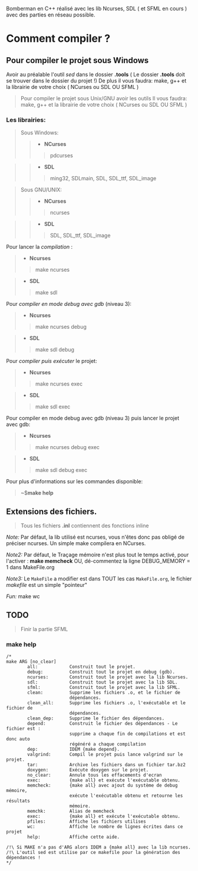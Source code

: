 Bomberman en C++ réalisé avec les lib Ncurses, SDL ( et SFML en cours ) avec des parties en réseau possible.

# Comment compiler ? #
## Pour compiler le projet sous Windows ##
Avoir au préalable l'outil _sed_ dans le dossier **.tools** ( Le dossier **.tools** doit se trouver dans le dossier du projet !)
De plus il vous faudra:  make, g++ et la librairie de votre choix ( NCurses ou SDL OU SFML )
> Pour compiler le projet sous Unix/GNU avoir les outils
Il vous faudra: make, g++ et la librairie de votre choix ( NCurses ou SDL OU SFML )

### Les librairies: ###
> Sous Windows:
> > - **NCurses**
> > > pdcurses

> > - **SDL**
> > > ming32, SDLmain, SDL, SDL\_ttf, SDL\_image

> Sous GNU/UNIX:
> > - **NCurses**
> > > ncurses

> > - **SDL**
> > > SDL, SDL\_ttf, SDL\_image


Pour lancer la _compilation_ :

> - **Ncurses**
> > make ncurses

> - **SDL**
> > make sdl


Pour _compiler en mode debug avec gdb_ (niveau 3):

> - **Ncurses**
> > make ncurses debug

> - **SDL**
> > make sdl debug


Pour _compiler puis exécuter_ le projet:

> - **Ncurses**
> > make ncurses exec

> - **SDL**
> > make sdl exec


Pour compiler en mode debug avec gdb (niveau 3) puis lancer le projet avec gdb:

> - **Ncurses**
> > make ncurses debug exec

> - **SDL**
> > make sdl debug exec


Pour plus d'informations sur les commandes disponible:

> ~$**make help**



## Extensions des fichiers. ##
> Tous les fichiers **.inl** contiennent des fonctions inline


_Note:_ Par défaut, la lib utilisé est ncurses, vous n'êtes donc pas obligé de préciser ncurses. Un simple make compilera en NCurses.

_Note2:_ Par défaut, le Traçage mémoire n'est plus tout le temps activé, pour l'activer : **make memcheck** OU, dé-commentez la ligne DEBUG\_MEMORY = 1 dans MakeFile.org

_Note3:_ Le `MakeFile` a modifier est dans TOUT les cas `MakeFile.org`, le fichier _makefile_ est un simple "pointeur"

_Fun:_ make wc



## TODO ##
> Finir la partie SFML



### make help ###
```
/*
make ARG [no_clear]
        all:            Construit tout le projet.
        debug:          Construit tout le projet en debug (gdb).
        ncurses:        Construit tout le projet avec la lib Ncurses.
        sdl:            Construit tout le projet avec la lib SDL.
        sfml:           Construit tout le projet avec la lib SFML.
        clean:          Supprime les fichiers .o, et le fichier de
                        dépendances.
        clean_all:      Supprime les fichiers .o, l'exécutable et le fichier de
                        dépendances.
        clean_dep:      Supprime le fichier des dépendances.
        depend:         Construit le fichier des dépendances - Le fichier est :
                        supprime a chaque fin de compilations et est donc auto
                        régénéré a chaque compilation
        dep:            IDEM {make depend}.
        valgrind:       Compil le projet puis lance valgrind sur le projet.
        tar:            Archive les fichiers dans un fichier tar.bz2
        doxygen:        Exécute doxygen sur le projet.
        no_clear:       Annule tous les effacements d'ecran
        exec:           {make all} et exécute l'exécutable obtenu.
        memcheck:       {make all} avec ajout du système de debug mémoire,
                        exécute l'exécutable obtenu et retourne les résultats
                        mémoire.
        memchk:         Alias de memcheck
        exec:           {make all} et exécute l'exécutable obtenu.
        pfiles:         Affiche les fichiers utilises
        wc:             Affiche le nombre de lignes écrites dans ce projet
        help:           Affiche cette aide.

/!\ Si MAKE n'a pas d'ARG alors IDEM a {make all} avec la lib ncurses.
/!\ L'outil sed est utilise par ce makefile pour la génération des dépendances !
*/
```